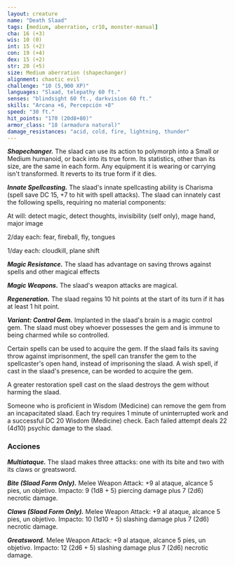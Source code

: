 ```yaml
---
layout: creature
name: "Death Slaad"
tags: [medium, aberration, cr10, monster-manual]
cha: 16 (+3)
wis: 10 (0)
int: 15 (+2)
con: 19 (+4)
dex: 15 (+2)
str: 20 (+5)
size: Medium aberration (shapechanger)
alignment: chaotic evil
challenge: "10 (5,900 XP)"
languages: "Slaad, telepathy 60 ft."
senses: "blindsight 60 ft., darkvision 60 ft."
skills: "Arcana +6, Percepción +8"
speed: "30 ft."
hit_points: "170 (20d8+80)"
armor_class: "18 (armadura natural)"
damage_resistances: "acid, cold, fire, lightning, thunder"
---
```


***Shapechanger.*** The slaad can use its action to polymorph into a Small or Medium humanoid, or back into its true form. Its statistics, other than its size, are the same in each form. Any equipment it is wearing or carrying isn't transformed. It reverts to its true form if it dies.

***Innate Spellcasting.*** The slaad's innate spellcasting ability is Charisma (spell save DC 15, +7 to hit with spell attacks). The slaad can innately cast the following spells, requiring no material components:

At will: detect magic, detect thoughts, invisibility (self only), mage hand, major image

2/day each: fear, fireball, fly, tongues

1/day each: cloudkill, plane shift

***Magic Resistance.*** The slaad has advantage on saving throws against spells and other magical effects

***Magic Weapons.*** The slaad's weapon attacks are magical.

***Regeneration.*** The slaad regains 10 hit points at the start of its turn if it has at least 1 hit point.

***Variant: Control Gem.*** Implanted in the slaad's brain is a magic control gem. The slaad must obey whoever possesses the gem and is immune to being charmed while so controlled.

Certain spells can be used to acquire the gem. If the slaad fails its saving throw against imprisonment, the spell can transfer the gem to the spellcaster's open hand, instead of imprisoning the slaad. A wish spell, if cast in the slaad's presence, can be worded to acquire the gem.

A greater restoration spell cast on the slaad destroys the gem without harming the slaad.

Someone who is proficient in Wisdom (Medicine) can remove the gem from an incapacitated slaad. Each try requires 1 minute of uninterrupted work and a successful DC 20 Wisdom (Medicine) check. Each failed attempt deals 22 (4d10) psychic damage to the slaad.

### Acciones

***Multiataque.*** The slaad makes three attacks: one with its bite and two with its claws or greatsword.

***Bite (Slaad Form Only).*** Melee Weapon Attack: +9 al ataque, alcance 5 pies, un objetivo. Impacto: 9 (1d8 + 5) piercing damage plus 7 (2d6) necrotic damage.

***Claws (Slaad Form Only).*** Melee Weapon Attack: +9 al ataque, alcance 5 pies, un objetivo. Impacto: 10 (1d10 + 5) slashing damage plus 7 (2d6) necrotic damage.

***Greatsword.*** Melee Weapon Attack: +9 al ataque, alcance 5 pies, un objetivo. Impacto: 12 (2d6 + 5) slashing damage plus 7 (2d6) necrotic damage.